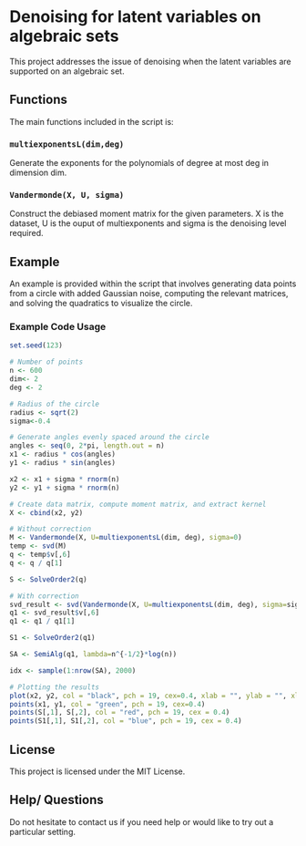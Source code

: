 
# Denoising for latent variables on algebraic sets

This project addresses the issue of denoising when the latent variables are supported on an algebraic set.





## Functions

The main functions included in the script is:


### `multiexponentsL(dim,deg)`

Generate the exponents for the polynomials of degree at most deg in dimension dim.

### `Vandermonde(X, U, sigma)`

Construct the debiased moment matrix for the given parameters. 
X is the dataset, U is the ouput of multiexponents and sigma is the denoising level required. 



## Example

An example is provided within the script that involves generating data points from a circle with added Gaussian noise, computing the relevant matrices, and solving the quadratics to visualize the circle.

### Example Code Usage

```R
set.seed(123)

# Number of points
n <- 600
dim<- 2
deg <- 2

# Radius of the circle
radius <- sqrt(2)
sigma<-0.4

# Generate angles evenly spaced around the circle
angles <- seq(0, 2*pi, length.out = n)
x1 <- radius * cos(angles)
y1 <- radius * sin(angles)

x2 <- x1 + sigma * rnorm(n)
y2 <- y1 + sigma * rnorm(n)

# Create data matrix, compute moment matrix, and extract kernel
X <- cbind(x2, y2)

# Without correction
M <- Vandermonde(X, U=multiexponentsL(dim, deg), sigma=0)
temp <- svd(M)
q <- temp$v[,6]
q <- q / q[1]

S <- SolveOrder2(q)

# With correction
svd_result <- svd(Vandermonde(X, U=multiexponentsL(dim, deg), sigma=sigma))
q1 <- svd_result$v[,6]
q1 <- q1 / q1[1]

S1 <- SolveOrder2(q1)

SA <- SemiAlg(q1, lambda=n^{-1/2}*log(n))

idx <- sample(1:nrow(SA), 2000)

# Plotting the results
plot(x2, y2, col = "black", pch = 19, cex=0.4, xlab = "", ylab = "", xlim= c(-2.5,2.5), ylim = c(-2.5,2.5))
points(x1, y1, col = "green", pch = 19, cex=0.4)
points(S[,1], S[,2], col = "red", pch = 19, cex = 0.4)
points(S1[,1], S1[,2], col = "blue", pch = 19, cex = 0.4)
```

## License

This project is licensed under the MIT License.

## Help/ Questions

Do not hesitate to contact us if you need help or would like to try out a particular setting.


